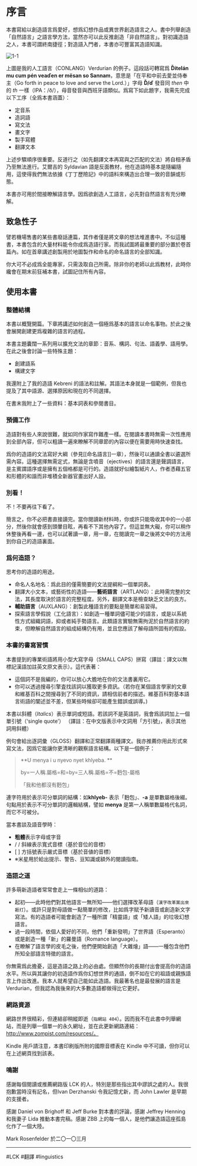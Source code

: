 # 序言

本書寫給以創造語言爲愛好，想爲幻想作品或異世界創造語言之人。書中列舉創造「自然語言」之語言學方法，當然亦可以此反推創造「非自然語言」。對初識造語之人，本書可謂終南捷徑；對造語入門者，本書亦可豐富其造語知識。

![1-1](https://raw.githubusercontent.com/trizzla/conlang_tool/master/BOOK/LCK/resource/1-1.png)

上圖是我的人工語言（CONLANG）Verdurian 的例子。這段話可轉寫爲 **Ďitelán mu cum pén veaďen er mësan so Sannam**，意思是「在平和中前去愛並侍奉主（Go forth in peace to love and serve the Lord.）」字母 **Ď/ď** 發音同 *then* 中的 *th* 一樣（IPA：/ð/），母音發音與西班牙語類似。爲寫下如此題字，我需先完成以下工序（全爲本書涵蓋）：

- 定音系
- 造詞語
- 寫文法
- 畫文字
- 製手寫體
- 翻譯文本

上述步驟順序很重要。反道行之（如先翻譯文本再寫與之匹配的文法）將自相矛盾乃至無法進行。艾爾吉的 Syldavian 語是反面教材，他在造語時基本是隨編隨用，這使得我們無法依據《丁丁歷險記》中的語料來構造出合理一致的音韻或形態。

本書亦可用於間接瞭解語言學。因爲欲創造人工語言，必先對自然語言有充分瞭解。

## 致急性子

譬若機場售書的某些書廢話連篇，其作者僅是將文章的想法堆進書中。不似這種書，本書包含的大量材料能令你成爲造語行家。而我試圖將最重要的部分置於卷首篇內。如在首章講述創製用於地圖製作和命名的命名語言的全部知識。

你大可不必成爲全能專家，只需汲取自己所需。除非你的老師以此爲教材，此時你纔會在期末前狂補本書，試圖記住所有內容。

## 使用本書

### 整體結構 

本書以概覽開篇。下章將講述如何創造一個極爲基本的語言以命名事物。於此之後會展開創建更爲複雜的語言的過程。

本書主題囊闊一系列用以擴充文法的章節：音系、構詞、句法、語義學、語用學。在此之後會討論一些特殊主題：

- 創建語系
- 構建文字

我還附上了我的造語 Kebreni 的語法和註解。其語法本身就是一個範例，但我也提及了其中語源、選擇原因和現在的不同選擇。

在書末我附上了一些資料：基本詞表和參閱書目。

### 預備工作

造語對有些人來說很難，就如同作家寫作難產一樣。在閱讀本書時無需一次性應用到全部內容，但可以粗讀一遍來瞭解不同章節的內容以便在需要用時快速查找。

爲你的造語的文法寫好大綱（參見[[命名語言]]一章），然後可以通讀全書以遴選所需內容。這種選擇無需定式，無論是含噴音（ejectives）的語言還是聲調語言，是主賓謂語序或是擁有五個格都是可行的。造語就好似繪製紙片人，作者憑藉五官和形體的和諧而非堆積全新器官畫出好人設。

### 別看！

不！不要再往下看了。

簡言之，你不必把書直接讀完。當你閱讀新材料時，你或許只能吸收其中的一小部分，然後你就會感到頭暈目眩，再看不下其他內容了。但這並無大礙，你可以稍作休整後再看一邊，也可以試著讀一章，用一章，在閱讀完一章之後將文中的方法用到你自己的造語裏面。

### 爲何造語？ 

思考你的造語的用途。

- 命名人名地名：爲此目的僅需簡要的文法提綱和一個單詞表。
- 翻譯大小文本，或藝術性的造語——**藝術語言**（ARTLANG）：此時需完整的文法，其長度取決於語言的完整程度。另外，翻譯文本是檢查缺乏文法的良方。
- **輔助語言**（AUXLANG）：創製此種語言的要點是簡單和易習得。
- 探索語言學假說（工化語言）：如創造一種單詞儘可能少的語言，或是以系統性方式組織詞語，抑或者純手勢語言。此類語言實驗無需拘泥於自然語言的約束，但瞭解自然語言的組成結構仍有用，並且您應該了解母語所固有的假設。

### 本書的書寫習慣 

本書提到的專業術語將用小型大寫字母（SMALL CAPS）拼寫（譯註：譯文以無標記漢語加註英文原文表示）。這代表著：

- 這個詞不是我編的，你可以放心大膽地在你的文法書裏用它。
- 你可以透過搜尋引擎査找該詞以獲取更多資訊。（若你在某個語言學家的文章和維基百科之間搜尋到了不同的資訊，請相信前者的描述。維基百科對基本語言術語的闡述並不差，但某些時候卻可能產生錯誤或誤導。)

本書以斜體（*Italics*）表示單詞或短語。若該詞不是英語詞，我會爲該詞加上一個單引號（‘single quote’） （譯註：在中文版表示中文詞用「方引號」，表示其他詞用斜體）

例句會給出逐詞彙（GLOSS）翻譯和正常翻譯兩種譯文。我亦推薦你用此形式來寫文法，因爲它能讓你更清晰的觀察語言結構。以下是一個例子：

>**U menya i u nyevo nyet khlyeba. **
>
>by=一人稱.屬格=和=by=三人稱.屬格=不=麪包-屬格
>
>「我和他都沒有麪包」

連字符用於表示可分單詞的結構：如**khlyeb-** 表示「麪包」、**-a** 是單數屬格後綴。句點用於表示不可分單詞的邏輯結構，譬如 **menya** 是第一人稱單數屬格代名詞，而它不可被分。

當本書談及語音學時：

- **粗體**表示字母或字音
- / / 斜線表示寬式音標（基於音位的音標）
- \[ ] 方括號表示嚴式音標（基於音値的音標）
- ※米星用於給出提示、警告、豆知識或額外的閱讀指南。

### 造語之道

許多萌新造語者常常會走上一條相似的道路：

 - 起初——此時他們對其他語言一無所知——他们選擇改革母語（`漢字改革黨出來捱打`）。或許只是對母語做一點簡單的修改，比如爲字賦予新讀音或創造新文字寫法。有的造語者可能會創造了一種所謂「精靈語」或「矮人語」的垃圾幻想語言。
 - 過一段時間，依個人愛好的不同，他們「重新發明」了世界語（Esperanto）或是創造一種「新」的羅曼語（Romance language）。
 - 在瞭解了語言學的皮毛之後，他們便開始創造「大雜燴」語——一種包含他們所知全部語言特徵的語言。

你無需爲此擔憂，這是造語之路上的必由處。但顯然你的長期付出會提高你的造語水平。所以與其讓你的初造語作爲你幻想世界的通語，倒不如在它的祖語或親族語言上作出改進。我本人就希望自己能如此造語。我最著名也是最發展的語言是 Verdurian，但我認為我後來的大多數造語都做得比它更好。

### 網路資源

網路世界很精彩，但連結卻稍縱即逝（`指網站 404`）。因而我不在此書中列舉網站，而是列舉一個單一的永久網址，並在此更新網路連結：http://www.zompist.com/resources/。

Kindle 用戶請注意，本書印刷版所附的國際音標表在 Kindle 中不可讀，但你可以在上述網頁找到該表。

### 鳴謝

感謝每個閱讀或推薦網路版 LCK 的人，特別是那些指出其中謬誤之處的人。我很抱歉當時沒有記名，但Ivan Derzhanski 令我記憶尤新，而 John Lawler 是早期的支援者。

感謝 Daniel von Brighoff 和 Jeff Burke 對本書的評論，感謝 Jeffrey Henning 和我妻子 Lida 推動本書完稿。感謝 ZBB 上的每一個人，是他們讓造語這座孤島化作了一個大陸。

Mark Rosenfelder 於二〇一〇三月

---

#LCK #翻譯 #linguistics